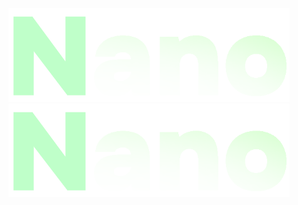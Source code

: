 <p align="center">
  <img alt="btb-logo" src="./Images/logo.png#gh-dark-mode-only" width="450" />
   <img alt="btb-logo" src="./Images/logo.png#gh-light-mode-only" width="450" />
</p>
